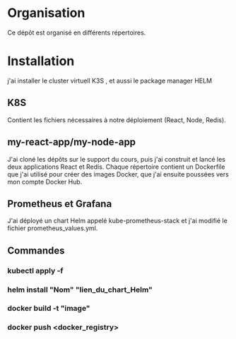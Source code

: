 # Organisation
Ce dépôt est organisé en différents répertoires.
# Installation 
j'ai installer le cluster virtuell K3S , et aussi le package manager HELM

## K8S
Contient les fichiers nécessaires à notre déploiement (React, Node, Redis).

## my-react-app/my-node-app
J'ai cloné les dépôts sur le support du cours, puis j'ai construit et lancé les deux applications React et Redis. Chaque répertoire contient un Dockerfile que j'ai utilisé pour créer des images Docker, que j'ai ensuite poussées vers mon compte Docker Hub.

## Prometheus et Grafana
J'ai déployé un chart Helm appelé kube-prometheus-stack et j'ai modifié le fichier prometheus_values.yml.

## Commandes
### kubectl apply -f
### helm install "Nom" "lien_du_chart_Helm"
### docker build -t "image"
### docker push <docker_registry>

